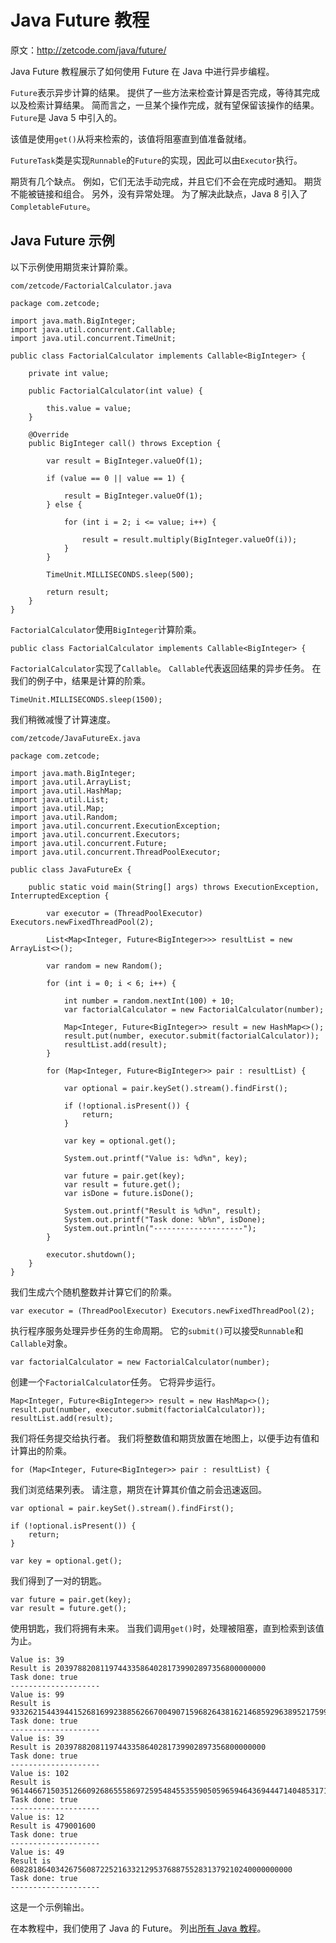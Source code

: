 # Java Future 教程

原文：http://zetcode.com/java/future/

Java Future 教程展示了如何使用 Future 在 Java 中进行异步编程。

`Future`表示异步计算的结果。 提供了一些方法来检查计算是否完成，等待其完成以及检索计算结果。 简而言之，一旦某个操作完成，就有望保留该操作的结果。 `Future`是 Java 5 中引入的。

该值是使用`get()`从将来检索的，该值将阻塞直到值准备就绪。

`FutureTask`类是实现`Runnable`的`Future`的实现，因此可以由`Executor`执行。

期货有几个缺点。 例如，它们无法手动完成，并且它们不会在完成时通知。 期货不能被链接和组合。 另外，没有异常处理。 为了解决此缺点，Java 8 引入了`CompletableFuture`。

## Java Future 示例

以下示例使用期货来计算阶乘。

`com/zetcode/FactorialCalculator.java`

```
package com.zetcode;

import java.math.BigInteger;
import java.util.concurrent.Callable;
import java.util.concurrent.TimeUnit;

public class FactorialCalculator implements Callable<BigInteger> {

    private int value;

    public FactorialCalculator(int value) {

        this.value = value;
    }

    @Override
    public BigInteger call() throws Exception {

        var result = BigInteger.valueOf(1);

        if (value == 0 || value == 1) {

            result = BigInteger.valueOf(1);
        } else {

            for (int i = 2; i <= value; i++) {

                result = result.multiply(BigInteger.valueOf(i));
            }
        }

        TimeUnit.MILLISECONDS.sleep(500);

        return result;
    }
}

```

`FactorialCalculator`使用`BigInteger`计算阶乘。

```
public class FactorialCalculator implements Callable<BigInteger> {

```

`FactorialCalculator`实现了`Callable`。 `Callable`代表返回结果的异步任务。 在我们的例子中，结果是计算的阶乘。

```
TimeUnit.MILLISECONDS.sleep(1500);

```

我们稍微减慢了计算速度。

`com/zetcode/JavaFutureEx.java`

```
package com.zetcode;

import java.math.BigInteger;
import java.util.ArrayList;
import java.util.HashMap;
import java.util.List;
import java.util.Map;
import java.util.Random;
import java.util.concurrent.ExecutionException;
import java.util.concurrent.Executors;
import java.util.concurrent.Future;
import java.util.concurrent.ThreadPoolExecutor;

public class JavaFutureEx {

    public static void main(String[] args) throws ExecutionException, InterruptedException {

        var executor = (ThreadPoolExecutor) Executors.newFixedThreadPool(2);

        List<Map<Integer, Future<BigInteger>>> resultList = new ArrayList<>();

        var random = new Random();

        for (int i = 0; i < 6; i++) {

            int number = random.nextInt(100) + 10;
            var factorialCalculator = new FactorialCalculator(number);

            Map<Integer, Future<BigInteger>> result = new HashMap<>();
            result.put(number, executor.submit(factorialCalculator));
            resultList.add(result);
        }

        for (Map<Integer, Future<BigInteger>> pair : resultList) {

            var optional = pair.keySet().stream().findFirst();

            if (!optional.isPresent()) {
                return;
            }

            var key = optional.get();

            System.out.printf("Value is: %d%n", key);

            var future = pair.get(key);
            var result = future.get();
            var isDone = future.isDone();

            System.out.printf("Result is %d%n", result);
            System.out.printf("Task done: %b%n", isDone);
            System.out.println("--------------------");
        }

        executor.shutdown();
    }
}

```

我们生成六个随机整数并计算它们的阶乘。

```
var executor = (ThreadPoolExecutor) Executors.newFixedThreadPool(2);

```

执行程序服务处理异步任务的生命周期。 它的`submit()`可以接受`Runnable`和`Callable`对象。

```
var factorialCalculator = new FactorialCalculator(number);

```

创建一个`FactorialCalculator`任务。 它将异步运行。

```
Map<Integer, Future<BigInteger>> result = new HashMap<>();
result.put(number, executor.submit(factorialCalculator));
resultList.add(result);

```

我们将任务提交给执行者。 我们将整数值和期货放置在地图上，以便手边有值和计算出的阶乘。

```
for (Map<Integer, Future<BigInteger>> pair : resultList) {

```

我们浏览结果列表。 请注意，期货在计算其价值之前会迅速返回。

```
var optional = pair.keySet().stream().findFirst();

if (!optional.isPresent()) {
    return;
}

var key = optional.get();

```

我们得到了一对的钥匙。

```
var future = pair.get(key);
var result = future.get();

```

使用钥匙，我们将拥有未来。 当我们调用`get()`时，处理被阻塞，直到检索到该值为止。

```
Value is: 39
Result is 20397882081197443358640281739902897356800000000
Task done: true
--------------------
Value is: 99
Result is 933262154439441526816992388562667004907159682643816214685929638952175999932299156089414639761565182862536979208272237582511852109168640000000000000000000000
Task done: true
--------------------
Value is: 39
Result is 20397882081197443358640281739902897356800000000
Task done: true
--------------------
Value is: 102
Result is 961446671503512660926865558697259548455355905059659464369444714048531715130254590603314961882364451384985595980362059157503710042865532928000000000000000000000000
Task done: true
--------------------
Value is: 12
Result is 479001600
Task done: true
--------------------
Value is: 49
Result is 608281864034267560872252163321295376887552831379210240000000000
Task done: true
--------------------

```

这是一个示例输出。

在本教程中，我们使用了 Java 的 Future。 列出[所有 Java 教程](/all/#java)。